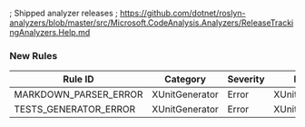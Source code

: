﻿; Shipped analyzer releases
; https://github.com/dotnet/roslyn-analyzers/blob/master/src/Microsoft.CodeAnalysis.Analyzers/ReleaseTrackingAnalyzers.Help.md


### New Rules
Rule ID | Category | Severity | Notes
--------|----------|----------|-------
MARKDOWN_PARSER_ERROR | XUnitGenerator | Error | XUnitGenerator
TESTS_GENERATOR_ERROR | XUnitGenerator | Error | XUnitGenerator